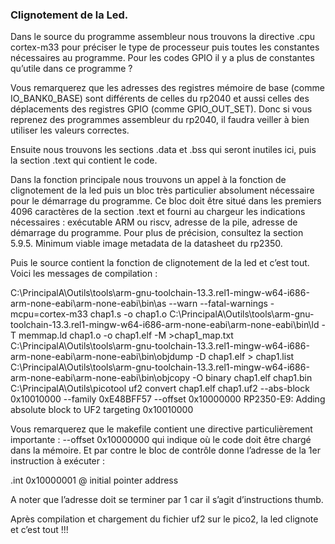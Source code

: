 ### Clignotement de la Led.

Dans le source du programme assembleur nous trouvons la directive .cpu cortex-m33 pour préciser le type de processeur puis toutes les constantes nécessaires au programme. Pour les codes GPIO il y a plus de constantes qu’utile dans ce programme ?

Vous remarquerez que les adresses des registres mémoire de base (comme IO_BANK0_BASE) sont différents de celles du rp2040 et aussi celles des déplacements des registres GPIO (comme GPIO_OUT_SET). Donc si vous reprenez des programmes assembleur du rp2040, il faudra veiller à bien utiliser les valeurs correctes.

Ensuite nous trouvons les sections .data et .bss qui seront inutiles ici, puis la section .text qui contient le code.

Dans la fonction principale nous trouvons un appel à la fonction de clignotement de la led puis un bloc très particulier absolument nécessaire pour le démarrage du programme. Ce bloc doit être situé dans les premiers 4096 caractères de la section .text et fourni au chargeur les indications nécessaires : exécutable ARM ou riscv, adresse de la pile, adresse de démarrage du programme. Pour plus de précision, consultez la section 5.9.5. Minimum viable image metadata de la datasheet du rp2350.

Puis le source contient la fonction de clignotement de la led et c’est tout. Voici les messages de compilation :

C:\PrincipalA\Outils\tools\arm-gnu-toolchain-13.3.rel1-mingw-w64-i686-arm-none-eabi\arm-none-eabi\bin\as --warn --fatal-warnings -mcpu=cortex-m33  chap1.s -o chap1.o
C:\PrincipalA\Outils\tools\arm-gnu-toolchain-13.3.rel1-mingw-w64-i686-arm-none-eabi\arm-none-eabi\bin\ld  -T memmap.ld  chap1.o  -o chap1.elf -M >chap1_map.txt
C:\PrincipalA\Outils\tools\arm-gnu-toolchain-13.3.rel1-mingw-w64-i686-arm-none-eabi\arm-none-eabi\bin\objdump -D chap1.elf > chap1.list
C:\PrincipalA\Outils\tools\arm-gnu-toolchain-13.3.rel1-mingw-w64-i686-arm-none-eabi\arm-none-eabi\bin\objcopy -O binary chap1.elf chap1.bin
C:\PrincipalA\Outils\picotool uf2 convert chap1.elf chap1.uf2 --abs-block 0x10010000 --family 0xE48BFF57 --offset 0x10000000
RP2350-E9: Adding absolute block to UF2 targeting 0x10010000

Vous remarquerez que le makefile contient une directive particulièrement importante : --offset 0x10000000 qui indique où le code doit être chargé dans la mémoire. Et par contre le bloc de contrôle donne l’adresse de la 1er instruction à exécuter :

.int 0x10000001       @ initial pointer address

A noter que l’adresse doit se terminer par 1 car il s’agit d’instructions thumb.

Après compilation et chargement du fichier uf2 sur le pico2, la led clignote et c’est tout !!!
